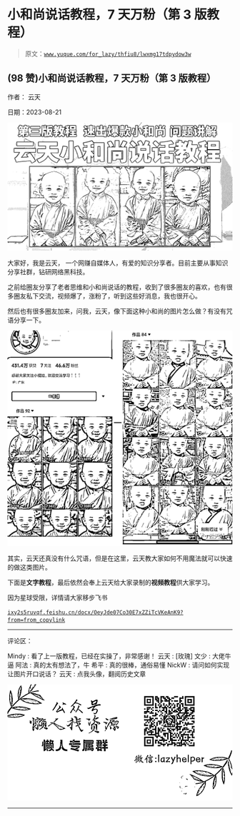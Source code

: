 # 小和尚说话教程，7 天万粉（第 3 版教程）

> 原文：[`www.yuque.com/for_lazy/thfiu8/lwxmg17tdpydow3w`](https://www.yuque.com/for_lazy/thfiu8/lwxmg17tdpydow3w)

## (98 赞)小和尚说话教程，7 天万粉（第 3 版教程）

作者： 云天

日期：2023-08-21

![](img/b4e56a6d7a3ec6f8d56a10b8d73002cb.png)

大家好，我是云天， 一个网赚自媒体人，有爱的知识分享者。目前主要从事知识分享社群，钻研网络黑科技。

之前给圈友分享了老者思维和小和尚说话的教程，收到了很多圈友的喜欢，也有很多圈友私下交流，视频爆了，涨粉了，听到这些好消息，我也很开心。

然后也有很多圈友加来，问我，云天，像下面这种小和尚的图片怎么做？有没有咒语分享一下。

![](img/2ae0a85ad85528ff2923da2d64c6b5f2.png)

其实，云天还真没有什么咒语，但是在这里，云天教大家如何不用魔法就可以快速的做这类图片。

下面是**文字教程**，最后依然会奉上云天给大家录制的**视频教程**供大家学习。

因为星球受限，详情请大家移步飞书

[`ixy2s5ruvqf.feishu.cn/docx/OeyJde07Co30E7xZZiTcVKeAnK9?from=from_copylink`](https://ixy2s5ruvqf.feishu.cn/docx/OeyJde07Co30E7xZZiTcVKeAnK9?from=from_copylink)

* * *

评论区：

Mindy : 看了上一版教程，已经在实操了，非常感谢！
云天 : [玫瑰]
文少 : 大佬牛逼
阿法 : 真的太有想法了，牛
希平 : 真的很棒，通俗易懂
NickW : 请问如何实现让图片开口说话？
云天 : 点我头像，翻阅历史文章

![](img/1c37d505930596d12a88ab23e11aa07a.png)

* * *